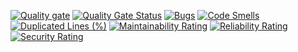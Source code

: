 [![Quality gate](https://sonarcloud.io/api/project_badges/quality_gate?project=davvoz_provagame)](https://sonarcloud.io/summary/new_code?id=davvoz_provagame)
[![Quality Gate Status](https://sonarcloud.io/api/project_badges/measure?project=davvoz_provagame&metric=alert_status)](https://sonarcloud.io/summary/new_code?id=davvoz_provagame)
[![Bugs](https://sonarcloud.io/api/project_badges/measure?project=davvoz_provagame&metric=bugs)](https://sonarcloud.io/summary/new_code?id=davvoz_provagame)
[![Code Smells](https://sonarcloud.io/api/project_badges/measure?project=davvoz_provagame&metric=code_smells)](https://sonarcloud.io/summary/new_code?id=davvoz_provagame)
[![Duplicated Lines (%)](https://sonarcloud.io/api/project_badges/measure?project=davvoz_provagame&metric=duplicated_lines_density)](https://sonarcloud.io/summary/new_code?id=davvoz_provagame)
[![Maintainability Rating](https://sonarcloud.io/api/project_badges/measure?project=davvoz_provagame&metric=sqale_rating)](https://sonarcloud.io/summary/new_code?id=davvoz_provagame)
[![Reliability Rating](https://sonarcloud.io/api/project_badges/measure?project=davvoz_provagame&metric=reliability_rating)](https://sonarcloud.io/summary/new_code?id=davvoz_provagame)
[![Security Rating](https://sonarcloud.io/api/project_badges/measure?project=davvoz_provagame&metric=security_rating)](https://sonarcloud.io/summary/new_code?id=davvoz_provagame)






